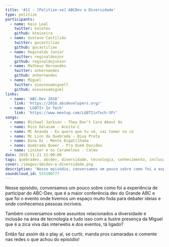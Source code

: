 ```yaml
---
title: '#11 - [Politize-se] ABCDev e Diversidade'
type: politize
participants:
  - name: Kaio Leal
    twitter: kaletex
    github: kteixeira
  - name: Gustavo Castilião
    twitter: gucastiliao
    github: gucastiliao
  - name: Reginaldo Junior
    twitter: reginaldoojnr
    github: reginaldojunior
  - name: Matheus Hernandes
    twitter: onhernandes
    github: onhernandes
  - name: Miguel
    twitter: oieusouamiguell
    github: oieusouamiguel
links:
  - name: 'ABC-Dev 2018'
    link: 'https://2018.abcdevelopers.org/'
  - name: 'LGBTI+ In Tech'
    link: 'https://www.meetup.com/LGBTIinTech-SP/'
songs:
  - name: Michael Jackson - They Don’t Care About Us
  - name: Rico Dalasam - Aceite-C
  - name: MC Ananda - Eu quero que tu vá, vai tomar no cú
  - name: Mc Linn da Quebrada - Bixa Preta
  - name: Dina Di - Mente Engatilhada
  - name: Quebrada Queer - Pra Quem Duvidou
  - name: Liniker e os Caramelows - Calmo
date: 2018-11-21 12:00:00
tags: quebradev, abcdev, diversidade, tecnologia, conhecimento, inclusao, periferia
cover: /images/abcdev-e-diversidade.png
description: 'Nesse episódio, conversamos um pouco sobre como foi a experiência de participar  do ABC-Dev, que é a maior conferência dev do Grande ABC e que foi o evento onde tivemos um espaço muito foda para debater ideias e onde conhecemos pessoas incríveis.'
soundcloud_id: 533190777
---
```


Nesse episódio, conversamos um pouco sobre como foi a experiência de participar  do ABC-Dev, que é a maior conferência dev do Grande ABC e que foi o evento onde tivemos um espaço muito foda para debater ideias e onde conhecemos pessoas incríveis.
 
Também conversamos sobre assuntos relacionados a diversidade e inclusão na área de tecnologia e tudo isso com a ilustre presença da Miguel que é a zica viva das interwebs e dos eventos, tá ligado? 

Então faz assim dá o play aí, se curtir, manda pros camaradas e comente nas redes o que achou do episódio!
